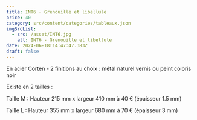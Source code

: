 ```yaml
---
title: INT6 - Grenouille et libellule
price: 40
category: src/content/categories/tableaux.json
imgSrcList:
  - src: /asset/INT6.jpg
    alt: INT6 - Grenouille et libellule
date: 2024-06-18T14:47:47.383Z
draft: false
---
```


En acier Corten - 2 finitions au choix : métal naturel vernis ou peint coloris noir

Existe en 2 tailles :

Taille M : Hauteur  215 mm x largeur 410 mm à 40 € (épaisseur 1.5 mm)

Taille L : Hauteur  355 mm x largeur 680 mm à 70 € (épaisseur 3 mm)
